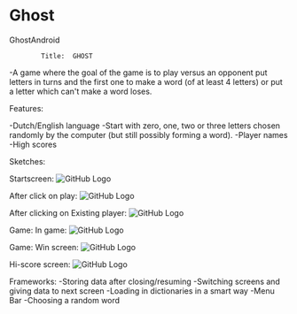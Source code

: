 # Ghost
GhostAndroid

			Title:	GHOST

-A game where the goal of the game is to play versus an opponent 
put letters in turns and the first one to make a word (of at least 4 letters) 
or put a letter which can't make a word loses.

Features:

-Dutch/English language
-Start with zero, one, two or three letters chosen randomly 
 by the computer (but still possibly forming a word).
-Player names
-High scores

Sketches:

Startscreen:
![GitHub Logo](/picsApp/main.jpg)

After click on play: ![GitHub Logo](/picsApp/choosePlayers.jpg)

After clicking on Existing player: ![GitHub Logo](/picsApp/chooseExistingPlayers.jpg)

Game: In game: ![GitHub Logo](/picsApp/gamePlay.jpg)

Game: Win screen: ![GitHub Logo](/picsApp/gameFinished.jpg)

Hi-score screen: ![GitHub Logo](/picsApp/hiScores.jpg)


Frameworks:
-Storing data after closing/resuming
-Switching screens and giving data to next screen
-Loading in dictionaries in a smart way
-Menu Bar
-Choosing a random word

